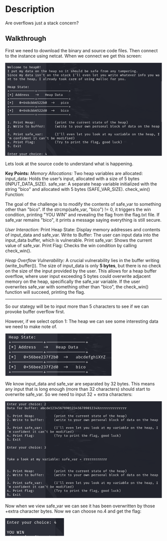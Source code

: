 # Description
Are overflows just a stack concern?

## Walkthrough
First we need to download the binary and source code files. Then connect to the instance using netcat. When we connect we get this screen:

![alt text](/Easy/Binary/Images/heap1.png)

Lets look at the source code to understand what is happening. 

**Key Points:**
*Memory Allocations:*
Two heap variables are allocated:
input_data: Holds the user’s input, allocated with a size of 5 bytes (INPUT_DATA_SIZE).
safe_var: A separate heap variable initialized with the string "bico" and allocated with 5 bytes (SAFE_VAR_SIZE).
check_win() Function:

The goal of the challenge is to modify the contents of safe_var to something other than "bico". If the strcmp(safe_var, "bico") != 0, it triggers the win condition, printing "YOU WIN" and revealing the flag from the flag.txt file.
If safe_var remains "bico", it prints a message saying everything is still secure.

*User Interaction:*
Print Heap State: Display memory addresses and contents of input_data and safe_var.
Write to Buffer: The user can input data into the input_data buffer, which is vulnerable.
Print safe_var: Shows the current value of safe_var.
Print Flag: Checks the win condition by calling check_win().

*Heap Overflow Vulnerability:*
A crucial vulnerability lies in the buffer writing (write_buffer()). The size of input_data is only **5 bytes**, but there is no check on the size of the input provided by the user. This allows for a heap buffer overflow, where user input exceeding 5 bytes could overwrite adjacent memory on the heap, specifically the safe_var variable.
If the user overwrites safe_var with something other than "bico", the check_win() function will succeed, printing the flag.

------------------------------------------------------------------------------------------------------------------------------------------------

So our stategy will be to input more than 5 characters to see if we can provoke buffer overflow first.

However, if we select option 1: The heap we can see some interesting data we need to make note of. 

![alt text](/Easy/Binary/Images/heap2.png)

We know input_data and safe_var are separated by 32 bytes. This means any input that is long enough (more than 32 characters) should start to overwrite safe_var. So we need to input 32 + extra characters:

![alt text](/Easy/Binary/Images/heap3.png)

Now when we view safe_var we can see it has been overwritten by those +extra character bytes.
Now we can choose no.4 and get the flag:

![alt text](/Easy/Binary/Images/heap4.png)